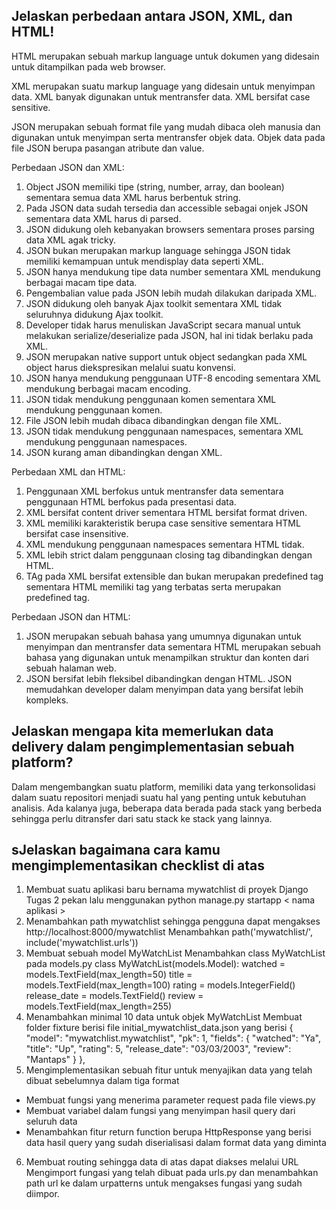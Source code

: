 ## Jelaskan perbedaan antara JSON, XML, dan HTML!
HTML merupakan sebuah markup language untuk dokumen yang didesain untuk ditampilkan pada web browser. 

XML merupakan suatu markup language yang didesain untuk menyimpan data. XML banyak digunakan untuk mentransfer data. XML bersifat case sensitive.

JSON merupakan sebuah format file yang mudah dibaca oleh manusia dan digunakan untuk menyimpan serta mentransfer objek data. Objek data pada file JSON berupa pasangan atribute dan value.

Perbedaan JSON dan XML:
1. Object JSON memiliki tipe (string, number, array, dan boolean) sementara semua data XML harus berbentuk string.
2. Pada JSON data sudah tersedia dan accessible sebagai onjek JSON sementara data XML harus di parsed.
3. JSON didukung oleh kebanyakan browsers sementara proses parsing data XML agak tricky.
4. JSON bukan merupakan markup language sehingga JSON tidak memiliki kemampuan untuk mendisplay data seperti XML.
5. JSON hanya mendukung tipe data number sementara XML mendukung berbagai macam tipe data.
6. Pengembalian value pada JSON lebih mudah dilakukan daripada XML.
7. JSON didukung oleh banyak Ajax toolkit sementara XML tidak seluruhnya didukung Ajax toolkit.
8. Developer tidak harus menuliskan JavaScript secara manual untuk melakukan serialize/deserialize pada JSON, hal ini tidak berlaku pada XML.
9. JSON merupakan native support untuk object sedangkan pada XML object harus diekspresikan melalui suatu konvensi.
10. JSON hanya mendukung penggunaan UTF-8 encoding sementara XML mendukung berbagai macam encoding.
11. JSON tidak mendukung penggunaan komen sementara XML mendukung penggunaan komen.
12. File JSON lebih mudah dibaca dibandingkan dengan file XML.
13. JSON tidak mendukung penggunaan namespaces, sementara XML mendukung penggunaan namespaces.
14. JSON kurang aman dibandingkan dengan XML.

Perbedaan XML dan HTML: 
1. Penggunaan XML berfokus untuk mentransfer data sementara penggunaan HTML berfokus pada presentasi data.
2. XML bersifat content driver sementara HTML bersifat format driven.
3. XML memiliki karakteristik berupa case sensitive sementara HTML bersifat case insensitive.
4. XML mendukung penggunaan namespaces sementara HTML tidak.
5. XML lebih strict dalam penggunaan closing tag dibandingkan dengan HTML.
6. TAg pada XML bersifat extensible dan bukan merupakan predefined tag sementara HTML memiliki tag yang terbatas serta merupakan predefined tag.

Perbedaan JSON dan HTML:
1. JSON merupakan sebuah bahasa yang umumnya digunakan untuk menyimpan dan mentransfer data sementara HTML merupakan sebuah bahasa yang digunakan untuk menampilkan struktur dan konten dari sebuah halaman web.
2. JSON bersifat lebih fleksibel dibandingkan dengan HTML.
JSON memudahkan developer dalam menyimpan data yang bersifat lebih kompleks.

## Jelaskan mengapa kita memerlukan data delivery dalam pengimplementasian sebuah platform?
Dalam mengembangkan suatu platform, memiliki data yang terkonsolidasi dalam suatu repositori menjadi suatu hal yang penting untuk kebutuhan analisis. Ada kalanya juga, beberapa data berada pada stack yang berbeda sehingga perlu ditransfer dari satu stack ke stack yang lainnya.

## sJelaskan bagaimana cara kamu mengimplementasikan checklist di atas
1. Membuat suatu aplikasi baru bernama mywatchlist di proyek Django Tugas 2 pekan lalu
menggunakan python manage.py startapp < nama aplikasi >
2. Menambahkan path mywatchlist sehingga pengguna dapat mengakses http://localhost:8000/mywatchlist
Menambahkan path('mywatchlist/', include('mywatchlist.urls'))
3. Membuat sebuah model MyWatchList
Menambahkan class MyWatchList pada models.py
class MyWatchList(models.Model):
    watched = models.TextField(max_length=50)
    title = models.TextField(max_length=100)
    rating = models.IntegerField()
    release_date = models.TextField()
    review = models.TextField(max_length=255)
4. Menambahkan minimal 10 data untuk objek MyWatchList
Membuat folder fixture berisi file initial_mywatchlist_data.json yang berisi
{
        "model": "mywatchlist.mywatchlist",
        "pk": 1,
        "fields": {
            "watched": "Ya",
            "title": "Up",
            "rating": 5,
            "release_date": "03/03/2003",
            "review": "Mantaps"
        }
    },
5. Mengimplementasikan sebuah fitur untuk menyajikan data yang telah dibuat sebelumnya dalam tiga format
- Membuat fungsi yang menerima parameter request pada file views.py
- Membuat variabel dalam fungsi yang menyimpan hasil query dari seluruh data
- Menambahkan fitur return function berupa HttpResponse yang berisi data hasil query yang sudah diserialisasi dalam format data yang diminta
6. Membuat routing sehingga data di atas dapat diakses melalui URL
Mengimport fungasi yang telah dibuat pada urls.py dan menambahkan path url ke dalam urpatterns untuk mengakses fungasi yang sudah diimpor.